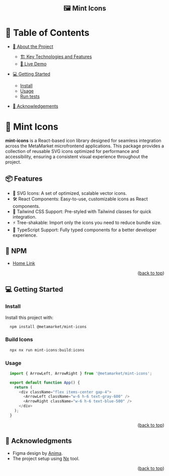 <a name="readme-top"></a>

<div align="center">
  <h2>🖼️ Mint Icons</h2>

</div>

<!-- TABLE OF CONTENTS -->

# 📗 Table of Contents

- [📖 About the Project](#about-project)
  - [🏗️ Key Technologies and Features](#built-with)
  - [🚀 Live Demo](#live-demo)
- [💻 Getting Started](#getting-started)

  - [Install](#install)
  - [Usage](#usage)
  - [Run tests](#run-tests)

- [🙏 Acknowledgements](#acknowledgements)

<!-- PROJECT DESCRIPTION -->

# 📖 Mint Icons <a name="about-project"></a>

**mint-icons** is a React-based icon library designed for seamless integration across the MetaMarket microfrontend applications. This package provides a collection of reusable SVG icons optimized for performance and accessibility, ensuring a consistent visual experience throughout the project.

## 📦 Features <a name="built-with"></a>

- 📁 SVG Icons: A set of optimized, scalable vector icons.
- 🛠️ React Components: Easy-to-use, customizable icons as React components.
- 🎨 Tailwind CSS Support: Pre-styled with Tailwind classes for quick integration.
- ⚡ Tree-shakable: Import only the icons you need to reduce bundle size.
- 🚀 TypeScript Support: Fully typed components for a better developer experience.

<!-- Features -->

<!-- LIVE DEMO -->

## 🚀 NPM <a name="live-demo"></a>

- [Home Link](https://www.npmjs.com/package/@meta-market-org/mint-ui)

<p align="right">(<a href="#readme-top">back to top</a>)</p>

<!-- GETTING STARTED -->

## 💻 Getting Started <a name="getting-started"></a>

### Install

Install this project with:

```sh
  npm install @metamarket/mint-icons
```

### Build Icons

```sh
  npx nx run mint-icons:build:icons
```

### Usage

```javascript
  import { ArrowLeft, ArrowRight } from '@metamarket/mint-icons';

  export default function App() {
    return (
      <div className="flex items-center gap-4">
        <ArrowLeft className="w-6 h-6 text-gray-600" />
        <ArrowRight className="w-6 h-6 text-blue-500" />
      </div>
    );
  }
```

<p align="right">(<a href="#readme-top">back to top</a>)</p>

<!-- ACKNOWLEDGEMENTS -->

## 🙏 Acknowledgments <a name="acknowledgements"></a>

- Figma design by [Anima](https://www.figma.com/@anima).
- The project setup using [Nx](https://nx.dev/) tool.

<p align="right">(<a href="#readme-top">back to top</a>)</p>
